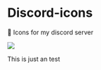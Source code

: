 # Discord-icons
🎨 Icons for my discord server

![](https://user-images.githubusercontent.com/58228910/126196917-c9cdaac6-2d14-4bd1-aa38-91cc0219524e.png)

This is just an test 